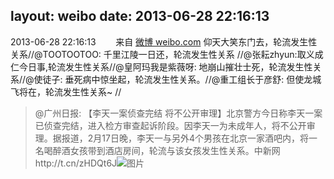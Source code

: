 layout: weibo
date: 2013-06-28 22:16:13
---
2013-06-28 22:16:13  &nbsp;&nbsp;&nbsp;&nbsp;&nbsp;&nbsp; 来自 <a href="http://weibo.com/" rel="nofollow">微博 weibo.com</a>
仰天大笑东门去，轮流发生性关系//@TOOTOOTOO: 千里江陵一日还，轮流发生性关系 //@张耘zhyun:取义成仁今日事,轮流发生性关系//@皇阿玛我是紫薇呀: 地崩山摧壮士死，轮流发生性关系//@使徒子: 垂死病中惊坐起，轮流发生性关系。//@重工组长于彦舒: 但使龙城飞将在，轮流发生性关系~ //
>  @广州日报: 【李天一案侦查完结 将不公开审理】北京警方今日称李天一案已侦查完结，进入检方审查起诉阶段。因李天一为未成年人，将不公开审理。据报道，2月17日晚，李天一与另外4个男孩在北京一家酒吧内，将一名喝醉酒女孩带到酒店房间，轮流与该女孩发生性关系。中新网http://t.cn/zHDQt6J ​​​
>  ![图片](https://ww3.sinaimg.cn/large/70856785jw1e62o8su3sgj20go0cf756.jpg)

